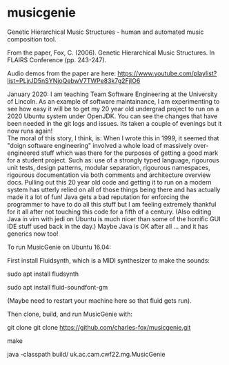 # musicgenie
Genetic Hierarchical Music Structures - human and automated music composition tool.

From the paper,
Fox, C. (2006). Genetic Hierarchical Music Structures. In FLAIRS Conference (pp. 243-247).

Audio demos from the paper are here:
https://www.youtube.com/playlist?list=PLjrJD5nSYNjoQebwV7TWPe83k7g2FjIO6

January 2020: I am teaching Team Software Engineering at the University of Lincoln.   As an example of software maintainance, I am experimenting to see how easy it will be to get my 20 year old undergrad project to run on a 2020 Ubuntu system under OpenJDK.     You can see the changes that have been needed in the git logs and issues.    Its taken a couple of evenings but it now runs again!   
The moral of this story, I think, is:   When I wrote this in 1999, it seemed that "doign software engineering" involved a whole load of massively over-engineered stuff which was there for the purposes of getting a good mark for a student project. Such as: use of a strongly typed language, rigourous unit tests, design patterns, modular separation,  rigourous namespaces, rigourous documentation via both comments and architecture overview docs.   Pulling out this 20 year old code and getting it to run on a modern system has utterly relied on all of those things being there and has actually made it a lot of fun!    Java gets a bad reputation for enforcing the programmer to have to do all this stuff but I am feeling extremely thankful for it all after not touching this code for a fifth of a century.   (Also editing Java in vim with jedi on Ubuntu is much nicer than some of the horrific GUI IDE stuff used back in the day.)  Maybe Java is OK after all ... and it has generics now too!

To run MusicGenie on Ubuntu 16.04:

First install Fluidsynth, which is a MIDI synthesizer to make the sounds:

sudo apt install fludsynth

sudo apt install fluid-soundfont-gm

(Maybe need to restart your machine here so that fluid gets run).

Then clone, build, and run MusicGenie with:

git clone git clone https://github.com/charles-fox/musicgenie.git

make

java -classpath build/ uk.ac.cam.cwf22.mg.MusicGenie




